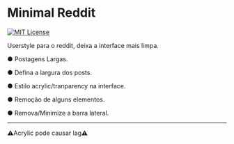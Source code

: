 
# Minimal Reddit

[![MIT License](https://img.shields.io/badge/License-MIT-green.svg)](https://choosealicense.com/licenses/mit/)

Userstyle para o reddit, deixa a interface mais limpa.



 ● Postagens Largas.
 
 ● Defina a largura dos posts.
 
 ● Estilo acrylic/tranparency na interface.  

 ● Remoção de alguns elementos.

 ● Remova/Minimize a barra lateral.
 
 <hr>
 
  ⚠️Acrylic pode causar lag⚠️
